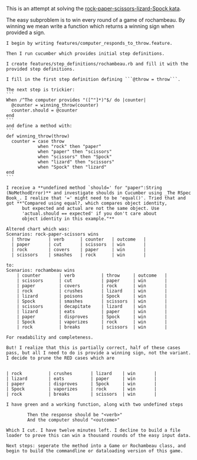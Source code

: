 This is an attempt at solving the [rock-paper-scissors-lizard-Spock kata](http://ipsc.ksp.sk/contests/ipsc2011/real/problems/a.php).

The easy subproblem is to win every round of a game of rochambeau. By winning we mean write a function which returns a winning sign when provided a sign. 

	I begin by writing features/computer_responds_to_throw.feature.
	
	Then I run cucumber which provides initial step definitions.
	
	I create features/step_definitions/rochambeau.rb and fill it with the provided step definitions.
	
	I fill in the first step definition defining ```@throw = throw```.
	
	The next step is trickier:
	```
	When /^The computer provides "([^"]*)"$/ do |counter|
	  @counter = winning_throw(counter)
	  counter.should = @counter 
	end
	```
	and define a method with:
	```
	def winning_throw(throw)
	  counter = case throw
	            when "rock" then "paper"
	            when "paper" then "scissors"
	            when "scissors" then "Spock"
	            when "lizard" then "scissors"
	            when "Spock" then "lizard"
	end
	```
	
	I receive a **undefined method `should=' for "paper":String (NoMethodError)** and investigate shoulds in Cucumber using _The RSpec Book_. I realize that '=' might need to be 'equal()'. Tried that and got **"Compared using equal?, which compares object identity,
	      but expected and actual are not the same object. Use
	      'actual.should == expected' if you don't care about
	      object identity in this example."**
	
	Altered chart which was:
	Scenarios: rock-paper-scissors wins
      | throw		| verb		| counter	| outcome	|
      | paper		| cut		| scissors	| win		|
      | rock		| covers	| paper		| win		|
      | scissors	| smashes	| rock		| win		|
	
	to:
	Scenarios: rochambeau wins
		| counter		| verb			| throw		| outcome	|
		| scissors		| cut			| paper		| win		|
		| paper			| covers		| rock		| win		|
		| rock			| crushes		| lizard	| win		|
		| lizard		| poisons		| Spock		| win		|
		| Spock			| smashes		| scissors	| win		|
		| scissors		| decapitate 	| lizard	| win		|
		| lizard		| eats			| paper		| win		|
		| paper			| disproves		| Spock		| win		|
		| Spock			| vaporizes		| rock		| win		|
		| rock			| breaks		| scissors	| win		|

	For readability and completeness.
	
	But! I realize that this is partially correct, half of these cases pass, but all I need to do is provide a winning sign, not the variant. I decide to prune the RED cases which are
	
	
	| rock			| crushes		| lizard	| win		|
	| lizard		| eats			| paper		| win		|
	| paper			| disproves		| Spock		| win		|
	| Spock			| vaporizes		| rock		| win		|
	| rock			| breaks		| scissors	| win		|
	
	I have green and a working function, along with two undefined steps
	
			Then the response should be "<verb>"
			And the computer should "<outcome>"
			
	Which I cut. I have twelve minutes left. I decline to build a file loader to prove this can win a thousand rounds of the easy input data.
	
	Next steps: seperate the method into a Game or Rochambeau class, and begin to build the commandline or dataloading version of this game.

